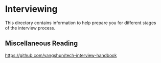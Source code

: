 # Interviewing

This directory contains information to help prepare you for different stages of the interview process.

## Miscellaneous Reading

https://github.com/yangshun/tech-interview-handbook
